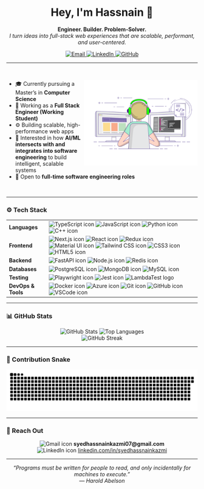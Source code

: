 <h1 align="center">Hey, I'm Hassnain 👋</h1>

<p align="center">
  <strong>Engineer. Builder. Problem-Solver.</strong><br/>
  <em>I turn ideas into full-stack web experiences that are scalable, performant, and user-centered.</em>
</p>

<p align="center">
  <a href="mailto:syedhassnainkazmi07@gmail.com">
    <img src="https://img.shields.io/badge/Email-syedhassnainkazmi07@gmail.com-red?style=flat&logo=gmail&logoColor=white" alt="Email" />
  </a>
  <a href="https://linkedin.com/in/syedhassnainkazmi/">
    <img src="https://img.shields.io/badge/LinkedIn-Connect-blue?style=flat&logo=linkedin" alt="LinkedIn" />
  </a>
  <a href="https://github.com/hassnainkazmi">
    <img src="https://img.shields.io/badge/GitHub-hassnainkazmi-black?style=flat&logo=github" alt="GitHub" />
  </a>
</p>

---

<br/>
<div align="center">
  <img src="https://raw.githubusercontent.com/devSouvik/devSouvik/master/gif3.gif" width="300" alt="Coding gif" align="right" />
  <ul align="left">
    <li>🎓 Currently pursuing a Master’s in <strong>Computer Science</strong></li>
    <li>💼 Working as a <strong>Full Stack Engineer (Working Student)</strong></li>
    <li>⚙️ Building scalable, high-performance web apps</li>
    <li>🧠 Interested in how <strong>AI/ML intersects with and integrates into software engineering</strong> to build intelligent, scalable systems</li>
    <li>🚀 Open to <strong>full-time software engineering roles</strong></li>
  </ul>
</div>

<br/>

---

### ⚙️ Tech Stack

<table>
  <tr>
    <td><strong>Languages</strong></td>
    <td>
      <img src="https://cdn.jsdelivr.net/gh/devicons/devicon/icons/typescript/typescript-original.svg" width="30" alt="TypeScript icon" />
      <img src="https://cdn.jsdelivr.net/gh/devicons/devicon/icons/javascript/javascript-original.svg" width="30" alt="JavaScript icon" />
      <img src="https://cdn.jsdelivr.net/gh/devicons/devicon/icons/python/python-original.svg" width="30" alt="Python icon" />
      <img src="https://cdn.jsdelivr.net/gh/devicons/devicon/icons/cplusplus/cplusplus-original.svg" width="30" alt="C++ icon" />
    </td>
  </tr>
  <tr>
    <td><strong>Frontend</strong></td>
    <td>
      <img src="https://cdn.jsdelivr.net/gh/devicons/devicon/icons/nextjs/nextjs-original.svg" width="30" alt="Next.js icon" />
      <img src="https://cdn.jsdelivr.net/gh/devicons/devicon/icons/react/react-original.svg" width="30" alt="React icon" />
      <img src="https://cdn.jsdelivr.net/gh/devicons/devicon/icons/redux/redux-original.svg" width="30" alt="Redux icon" />
      <img src="https://cdn.jsdelivr.net/gh/devicons/devicon/icons/materialui/materialui-original.svg" width="30" alt="Material UI icon" />
      <img src="https://cdn.jsdelivr.net/gh/devicons/devicon/icons/tailwindcss/tailwindcss-original.svg" width="30" alt="Tailwind CSS icon" />
      <img src="https://cdn.jsdelivr.net/gh/devicons/devicon/icons/css3/css3-original.svg" width="30" alt="CSS3 icon" />
      <img src="https://cdn.jsdelivr.net/gh/devicons/devicon/icons/html5/html5-original.svg" width="30" alt="HTML5 icon" />
    </td>
  </tr>
  <tr>
    <td><strong>Backend</strong></td>
    <td>
      <img src="https://cdn.jsdelivr.net/gh/devicons/devicon/icons/fastapi/fastapi-original.svg" width="30" alt="FastAPI icon" />
      <img src="https://cdn.jsdelivr.net/gh/devicons/devicon/icons/nodejs/nodejs-original.svg" width="30" alt="Node.js icon" />
      <img src="https://cdn.jsdelivr.net/gh/devicons/devicon/icons/redis/redis-original.svg" width="30" alt="Redis icon" />
    </td>
  </tr>
  <tr>
    <td><strong>Databases</strong></td>
    <td>
      <img src="https://cdn.jsdelivr.net/gh/devicons/devicon/icons/postgresql/postgresql-original.svg" width="30" alt="PostgreSQL icon" />
      <img src="https://cdn.jsdelivr.net/gh/devicons/devicon/icons/mongodb/mongodb-original.svg" width="30" alt="MongoDB icon" />
      <img src="https://cdn.jsdelivr.net/gh/devicons/devicon/icons/mysql/mysql-original.svg" width="30" alt="MySQL icon" />
    </td>
  </tr>
  <tr>
    <td><strong>Testing</strong></td>
    <td>
      <img src="https://playwright.dev/img/playwright-logo.svg" width="30" alt="Playwright icon" />
      <img src="https://cdn.jsdelivr.net/gh/devicons/devicon/icons/jest/jest-plain.svg" width="30" alt="Jest icon" />
      <img src="https://www.lambdatest.com/resources/images/logos/logo.svg" width="100" alt="LambdaTest logo" />
    </td>
  </tr>
  <tr>
    <td><strong>DevOps & Tools</strong></td>
    <td>
      <img src="https://cdn.jsdelivr.net/gh/devicons/devicon/icons/docker/docker-original.svg" width="30" alt="Docker icon" />
      <img src="https://cdn.jsdelivr.net/gh/devicons/devicon/icons/azure/azure-original.svg" width="30" alt="Azure icon" />
      <img src="https://cdn.jsdelivr.net/gh/devicons/devicon/icons/git/git-original.svg" width="30" alt="Git icon" />
      <img src="https://cdn.jsdelivr.net/gh/devicons/devicon/icons/github/github-original.svg" width="30" alt="GitHub icon" />
      <img src="https://cdn.jsdelivr.net/gh/devicons/devicon/icons/vscode/vscode-original.svg" width="30" alt="VSCode icon" />
    </td>
  </tr>
</table>

---

### 📊 GitHub Stats

<div align="center">
  <img src="https://github-readme-stats.vercel.app/api?username=hassnainkazmi&show_icons=true&theme=default" height="160" alt="GitHub Stats" />
  <img src="https://github-readme-stats.vercel.app/api/top-langs/?username=hassnainkazmi&layout=compact&langs_count=8&theme=default" height="160" alt="Top Languages" />
</div>

<div align="center">
  <img src="https://github-readme-streak-stats.herokuapp.com/?user=hassnainkazmi&theme=default" height="160" alt="GitHub Streak" />
</div>

---

### 🐍 Contribution Snake

<div align="center">
  <picture>
    <source media="(prefers-color-scheme: dark)" srcset="https://raw.githubusercontent.com/hassnainkazmi/hassnainkazmi/output/github-snake-dark.svg" />
    <source media="(prefers-color-scheme: light)" srcset="https://raw.githubusercontent.com/hassnainkazmi/hassnainkazmi/output/github-snake.svg" />
    <img src="https://raw.githubusercontent.com/hassnainkazmi/hassnainkazmi/output/github-snake.svg" alt="GitHub Contribution Snake animation" />
  </picture>
</div>

---

### 🧭 Reach Out

<div align="center">
  <p>
    <img src="https://img.icons8.com/color/24/gmail--v1.png" width="20" alt="Gmail icon" /> <strong>syedhassnainkazmi07@gmail.com</strong><br />
    <img src="https://cdn.jsdelivr.net/gh/devicons/devicon/icons/linkedin/linkedin-original.svg" width="20" alt="LinkedIn icon" /> <a href="https://linkedin.com/in/syedhassnainkazmi">linkedin.com/in/syedhassnainkazmi</a>
  </p>
</div>

---

<p align="center">
  <em>“Programs must be written for people to read, and only incidentally for machines to execute.”<br />
  — Harold Abelson</em>
</p>
